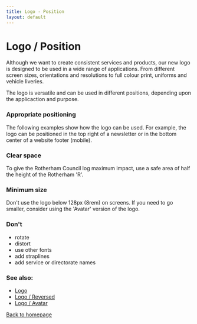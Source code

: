 ```yaml
---
title: Logo - Position
layout: default
---
```


# Logo / Position

Although we want to create consistent services and products, our new logo is designed to be used in a wide range of applications. From different screen sizes, orientations and resolutions to full colour print, uniforms and vehicle liveries.

The logo is versatile and can be used in different positions, depending upon the applicaction and purpose.

### Appropriate positioning
The following examples show how the logo can be used. For example, the logo can be positioned in the top right of a newsletter or in the bottom center of a website footer (mobile).

### Clear space

To give the Rotherham Council log maximum impact, use a safe area of half the height of the Rotherham 'R'.

### Minimum size

Don't use the logo below 128px (8rem) on screens. If you need to go smaller, consider using the 'Avatar' version of the logo.

### Don't
- rotate
- distort
- use other fonts
- add straplines
- add service or directorate names

### See also:
- [Logo](/styleguide/logo)
- [Logo / Reversed](/styleguide/logo-reversed)
- [Logo / Avatar](/styleguide/logo-avatar)

[Back to homepage](/styleguide/)
